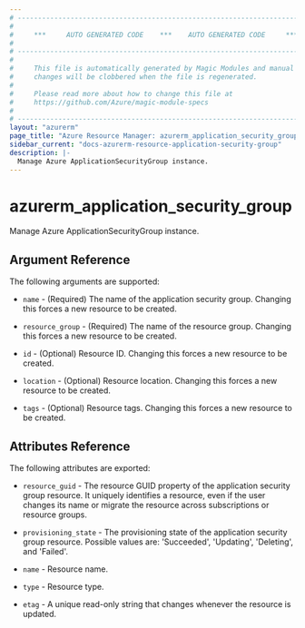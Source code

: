 ```yaml
---
# ----------------------------------------------------------------------------
#
#     ***     AUTO GENERATED CODE    ***    AUTO GENERATED CODE     ***
#
# ----------------------------------------------------------------------------
#
#     This file is automatically generated by Magic Modules and manual
#     changes will be clobbered when the file is regenerated.
#
#     Please read more about how to change this file at
#     https://github.com/Azure/magic-module-specs
#
# ----------------------------------------------------------------------------
layout: "azurerm"
page_title: "Azure Resource Manager: azurerm_application_security_group"
sidebar_current: "docs-azurerm-resource-application-security-group"
description: |-
  Manage Azure ApplicationSecurityGroup instance.
---
```


# azurerm_application_security_group

Manage Azure ApplicationSecurityGroup instance.


## Argument Reference

The following arguments are supported:

* `name` - (Required) The name of the application security group. Changing this forces a new resource to be created.

* `resource_group` - (Required) The name of the resource group. Changing this forces a new resource to be created.

* `id` - (Optional) Resource ID. Changing this forces a new resource to be created.

* `location` - (Optional) Resource location. Changing this forces a new resource to be created.

* `tags` - (Optional) Resource tags. Changing this forces a new resource to be created.

## Attributes Reference

The following attributes are exported:

* `resource_guid` - The resource GUID property of the application security group resource. It uniquely identifies a resource, even if the user changes its name or migrate the resource across subscriptions or resource groups.

* `provisioning_state` - The provisioning state of the application security group resource. Possible values are: 'Succeeded', 'Updating', 'Deleting', and 'Failed'.

* `name` - Resource name.

* `type` - Resource type.

* `etag` - A unique read-only string that changes whenever the resource is updated.
